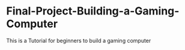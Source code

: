# Final-Project-Building-a-Gaming-Computer
This is a Tutorial for beginners to build a gaming computer
